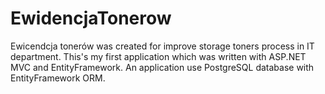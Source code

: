 # EwidencjaTonerow

Ewicendcja tonerów was created for improve storage toners process in IT department.
This's my first application which was written with ASP.NET MVC and EntityFramework. An application use PostgreSQL database with EntityFramework ORM.

